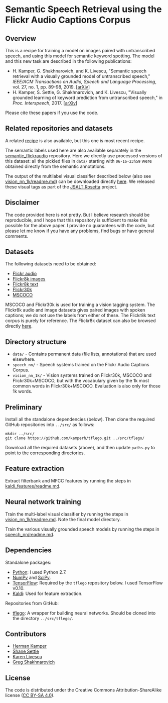 Semantic Speech Retrieval using the Flickr Audio Captions Corpus
================================================================

Overview
--------
This is a recipe for training a model on images paired with untranscribed
speech, and using this model for semantic keyword spotting. The model and
this new task are described in the following publications:

- H. Kamper, G. Shakhnarovich, and K. Livescu, "Semantic speech retrieval with
  a  visually grounded model of untranscribed speech," *IEEE/ACM Transactions
  on Audio, Speech and Language Processing*, vol. 27, no. 1, pp. 89-98, 2019.
  [[arXiv](https://arxiv.org/abs/1710.01949)]
- H. Kamper, S. Settle, G. Shakhnarovich, and K. Livescu, "Visually grounded
  learning of keyword prediction from untranscribed speech," in *Proc.
  Interspeech*, 2017. [[arXiv](https://arxiv.org/abs/1706.03818)]

Please cite these papers if you use the code.


Related repositories and datasets
---------------------------------
A related [recipe](https://github.com/kamperh/recipe_vision_speech_flickr) is
also available, but this one is most recent recipe.

The semantic labels used here are also available separately in the
[semantic_flickraudio](https://github.com/kamperh/semantic_flickraudio)
repository. Here we directly use processed versions of this dataset: all the
pickled files in `data/` starting with `06-16-23h59` were obtained directly
from the semantic annotations.

The output of the multilabel visual classifier described below (also see
[vision_nn_1k/readme.md](vision_nn_1k/readme.md)) can be downloaded directly
[here](https://github.com/JSALT-Rosetta/flickr/blob/master/flickr8k.tags.all.txt.zip).
We released these visual tags as part of the
[JSALT Rosetta](https://github.com/JSALT-Rosetta/flickr) project.


Disclaimer
----------
The code provided here is not pretty. But I believe research should be
reproducible, and I hope that this repository is sufficient to make this
possible for the above paper. I provide no guarantees with the code, but please
let me know if you have any problems, find bugs or have general comments.


Datasets
--------
The following datasets need to be obtained:

- [Flickr audio](https://groups.csail.mit.edu/sls/downloads/flickraudio/)
- [Flickr8k images](http://nlp.cs.illinois.edu/HockenmaierGroup/Framing_Image_Description/Flickr8k_Dataset.zip)
- [Flickr8k text](http://nlp.cs.illinois.edu/HockenmaierGroup/Framing_Image_Description/Flickr8k_text.zip)
- [Flickr30k](http://web.engr.illinois.edu/~bplumme2/Flickr30kEntities/)
- [MSCOCO](http://cocodataset.org/#download)

MSCOCO and Flickr30k is used for training a vision tagging system. The Flickr8k
audio and image datasets gives paired images with spoken captions; we do not
use the labels from either of these. The Flickr8k text corpus is purely for
reference. The Flickr8k dataset can also be browsed directly
[here](http://nlp.cs.illinois.edu/HockenmaierGroup/8k-pictures.html).


Directory structure
-------------------
- `data/` - Contains permanent data (file lists, annotations) that are used
  elsewhere.
- `speech_nn/` - Speech systems trained on the Flickr Audio Captions Corpus.
- `vision_nn_1k/` - Vision systems trained on Flickr30k, MSCOCO and
  Flickr30k+MSCOCO, but with the vocabulary given by the 1k most common words
  in Flickr30k+MSCOCO. Evaluation is also only for those 1k words.


Preliminary
-----------
Install all the standalone dependencies (below). Then clone the required GitHub
repositories into `../src/` as follows:

    mkdir ../src/
    git clone https://github.com/kamperh/tflego.git ../src/tflego/

Download all the required datasets (above), and then update `paths.py` to point
to the corresponding directories.


Feature extraction
------------------
Extract filterbank and MFCC features by running the steps in
[kaldi_features/readme.md](kaldi_features/readme.md).


Neural network training
-----------------------
Train the multi-label visual classifier by running the steps in
[vision_nn_1k/readme.md](vision_nn_1k/readme.md). Note the final model
directory.

Train the various visually grounded speech models by running the steps in
[speech_nn/readme.md](speech_nn/readme.md).


Dependencies
------------
Standalone packages:

- [Python](https://www.python.org/): I used Python 2.7.
- [NumPy](http://www.numpy.org/) and [SciPy](http://www.scipy.org/).
- [TensorFlow](https://www.tensorflow.org/): Required by the `tflego`
  repository below. I used TensorFlow v0.10.
- [Kaldi](http://kaldi-asr.org/): Used for feature extraction.

Repositories from GitHub:

- [tflego](https://github.com/kamperh/tflego): A wrapper for building neural
  networks. Should be cloned into the directory `../src/tflego/`.


Contributors
------------
- [Herman Kamper](http://www.kamperh.com/)
- [Shane Settle](https://github.com/shane-settle)
- [Karen Livescu](http://ttic.uchicago.edu/~klivescu/)
- [Greg Shakhnarovich](http://ttic.uchicago.edu/~gregory/)


License
-------
The code is distributed under the Creative Commons Attribution-ShareAlike
license ([CC BY-SA 4.0](http://creativecommons.org/licenses/by-sa/4.0/)).
